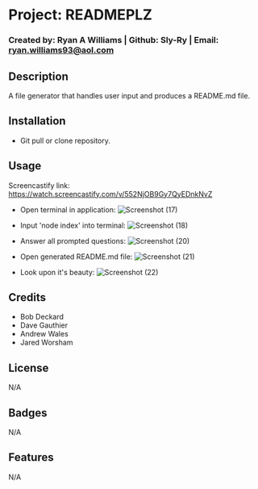 # Project: READMEPLZ
  ### Created by: Ryan A Williams   |   Github: Sly-Ry   |   Email: ryan.williams93@aol.com
 
  ## Description 
  
  A file generator that handles user input and produces a README.md file.
  
  ## Installation
  
  - Git pull or clone repository.
  
  
  ## Usage 
  
  Screencastify link: https://watch.screencastify.com/v/552NjOB9Gy7QyEDnkNvZ
  
  - Open terminal in application:
  ![Screenshot (17)](https://user-images.githubusercontent.com/93052960/149665983-58c09271-2297-438b-9c5e-5fb523486a1d.png)
 
 - Input 'node index' into terminal:
  ![Screenshot (18)](https://user-images.githubusercontent.com/93052960/149665995-664f604b-82f4-47fa-a832-c401489ffc9d.png)
  
  - Answer all prompted questions:
  ![Screenshot (20)](https://user-images.githubusercontent.com/93052960/149666003-a239d9e7-1ed4-4df5-b04b-788703292084.png)
  
  - Open generated README.md file:
  ![Screenshot (21)](https://user-images.githubusercontent.com/93052960/149666009-bba1a1b9-bbc6-4b4e-8f2b-2435ee89da63.png)
 
 - Look upon it's beauty:
  ![Screenshot (22)](https://user-images.githubusercontent.com/93052960/149666013-43614db1-1975-4b40-a04e-0d364da3c60f.png)



  ## Credits
  
  - Bob Deckard
  - Dave Gauthier
  - Andrew Wales
  - Jared Worsham
  
  ## License
  
  N/A

  ## Badges

  N/A

  ## Features
  
  N/A
    

